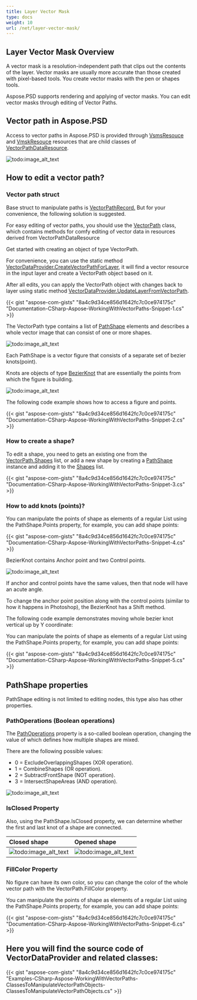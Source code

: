 ```yaml
---
title: Layer Vector Mask
type: docs
weight: 10
url: /net/layer-vector-mask/
---
```


## **Layer Vector Mask Overview**
A vector mask is a resolution-independent path that clips out the contents of the layer. Vector masks are usually more accurate than those created with pixel-based tools. You create vector masks with the pen or shapes tools.

Aspose.PSD supports rendering and applying of vector masks. You can edit vector masks through editing of Vector Paths.
## **Vector path in Aspose.PSD**
Access to vector paths in Aspose.PSD is provided through [VsmsResouce](https://apireference.aspose.com/psd/net/aspose.psd.fileformats.psd.layers.layerresources/vsmsresource) and [VmskResouce](https://apireference.aspose.com/psd/net/aspose.psd.fileformats.psd.layers.layerresources/vmskresource) resources that are child classes of [VectorPathDataResource](https://apireference.aspose.com/psd/net/aspose.psd.fileformats.psd.layers.layerresources/vectorpathdataresource).

![todo:image_alt_text](layer-vector-mask_0.png)

## **How to edit a vector path?**
### **Vector path struct**
Base struct to manipulate paths is [VectorPathRecord.](https://apireference.aspose.com/psd/net/aspose.psd.fileformats.core.vectorpaths/vectorpathrecord) But for your convenience, the following solution is suggested.

For easy editing of vector paths, you should use the [VectorPath](https://gist.github.com/aspose-com-gists/8a4c9d34ce856d1642fc7c0ce974175c#file-examples-csharp-aspose-workingwithvectorpaths-classestomanipulatevectorpathobjects-classestomanipulatevectorpathobjects-cs) class, which contains methods for comfy editing of vector data in resources derived from VectorPathDataResource

Get started with creating an object of type VectorPath.

For convenience, you can use the static method [VectorDataProvider.CreateVectorPathForLayer](https://gist.github.com/aspose-com-gists/8a4c9d34ce856d1642fc7c0ce974175c#file-examples-csharp-aspose-workingwithvectorpaths-classestomanipulatevectorpathobjects-classestomanipulatevectorpathobjects-cs), it will find a vector resource in the input layer and create a VectorPath object based on it.



After all edits, you can apply the VectorPath object with changes back to layer using static method [VectorDataProvider.UpdateLayerFromVectorPath](https://gist.github.com/aspose-com-gists/8a4c9d34ce856d1642fc7c0ce974175c#file-examples-csharp-aspose-workingwithvectorpaths-classestomanipulatevectorpathobjects-classestomanipulatevectorpathobjects-cs).

{{< gist "aspose-com-gists" "8a4c9d34ce856d1642fc7c0ce974175c" "Documentation-CSharp-Aspose-WorkingWithVectorPaths-Snippet-1.cs" >}}

The VectorPath type contains a list of [PathShape](https://gist.github.com/aspose-com-gists/8a4c9d34ce856d1642fc7c0ce974175c#file-examples-csharp-aspose-workingwithvectorpaths-classestomanipulatevectorpathobjects-classestomanipulatevectorpathobjects-cs) elements and describes a whole vector image that can consist of one or more shapes.

![todo:image_alt_text](layer-vector-mask_1.png)



Each PathShape is a vector figure that consists of a separate set of bezier knots(point).

Knots are objects of type [BezierKnot](https://gist.github.com/aspose-com-gists/8a4c9d34ce856d1642fc7c0ce974175c#file-examples-csharp-aspose-workingwithvectorpaths-classestomanipulatevectorpathobjects-classestomanipulatevectorpathobjects-cs) that are essentially the points from which the figure is building.

![todo:image_alt_text](layer-vector-mask_2.png)

The following code example shows how to access a figure and points.

{{< gist "aspose-com-gists" "8a4c9d34ce856d1642fc7c0ce974175c" "Documentation-CSharp-Aspose-WorkingWithVectorPaths-Snippet-2.cs" >}}
### **How to create a shape?**
To edit a shape, you need to gets an existing one from the [VectorPath.Shapes](https://gist.github.com/aspose-com-gists/8a4c9d34ce856d1642fc7c0ce974175c#file-examples-csharp-aspose-workingwithvectorpaths-classestomanipulatevectorpathobjects-classestomanipulatevectorpathobjects-cs) list, or add a new shape by creating a [PathShape](https://gist.github.com/aspose-com-gists/8a4c9d34ce856d1642fc7c0ce974175c#file-examples-csharp-aspose-workingwithvectorpaths-classestomanipulatevectorpathobjects-classestomanipulatevectorpathobjects-cs) instance and adding it to the [Shapes](https://gist.github.com/aspose-com-gists/8a4c9d34ce856d1642fc7c0ce974175c#file-examples-csharp-aspose-workingwithvectorpaths-classestomanipulatevectorpathobjects-classestomanipulatevectorpathobjects-cs) list.

{{< gist "aspose-com-gists" "8a4c9d34ce856d1642fc7c0ce974175c" "Documentation-CSharp-Aspose-WorkingWithVectorPaths-Snippet-3.cs" >}}
### **How to add knots (points)?**
You can manipulate the points of shape as elements of a regular List using the PathShape.Points property, for example, you can add shape points:

{{< gist "aspose-com-gists" "8a4c9d34ce856d1642fc7c0ce974175c" "Documentation-CSharp-Aspose-WorkingWithVectorPaths-Snippet-4.cs" >}}



BezierKnot contains Anchor point and two Control points.

![todo:image_alt_text](layer-vector-mask_3.png)

If anchor and control points have the same values, then that node will have an acute angle.

To change the anchor point position along with the control points (similar to how it happens in Photoshop), the BezierKnot has a Shift method.

The following code example demonstrates moving whole bezier knot vertical up by Y coordinate:

You can manipulate the points of shape as elements of a regular List using the PathShape.Points property, for example, you can add shape points:

{{< gist "aspose-com-gists" "8a4c9d34ce856d1642fc7c0ce974175c" "Documentation-CSharp-Aspose-WorkingWithVectorPaths-Snippet-5.cs" >}}


## **PathShape properties**
PathShape editing is not limited to editing nodes, this type also has other properties.
### **PathOperations (Boolean operations)**
The [PathOperations](https://apireference.aspose.com/psd/net/aspose.psd.fileformats.core.vectorpaths/pathoperations) property is a so-called boolean operation, changing the value of which defines how multiple shapes are mixed.

There are the following possible values:

- 0 = ExcludeOverlappingShapes (XOR operation).
- 1 = CombineShapes (OR operation).
- 2 = SubtractFrontShape (NOT operation).
- 3 = IntersectShapeAreas (AND operation).

![todo:image_alt_text](layer-vector-mask_4.png)
### **IsClosed Property**
Also, using the PathShape.IsClosed property, we can determine whether the first and last knot of a shape are connected.

|**Closed shape**|**Opened shape**|
| :- | :- |
|![todo:image_alt_text](layer-vector-mask_5.png)|![todo:image_alt_text](layer-vector-mask_6.png)|
### **FillColor Property**
No figure can have its own color, so you can change the color of the whole vector path with the VectorPath.FillColor property.

You can manipulate the points of shape as elements of a regular List using the PathShape.Points property, for example, you can add shape points:

{{< gist "aspose-com-gists" "8a4c9d34ce856d1642fc7c0ce974175c" "Documentation-CSharp-Aspose-WorkingWithVectorPaths-Snippet-6.cs" >}}


## **Here you will find the source code of VectorDataProvider and related classes:**
{{< gist "aspose-com-gists" "8a4c9d34ce856d1642fc7c0ce974175c" "Examples-CSharp-Aspose-WorkingWithVectorPaths-ClassesToManipulateVectorPathObjects-ClassesToManipulateVectorPathObjects.cs" >}}
